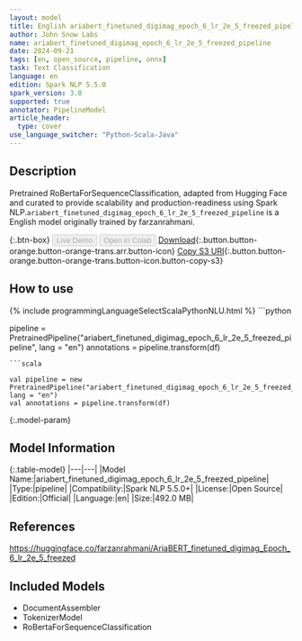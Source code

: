 ```yaml
---
layout: model
title: English ariabert_finetuned_digimag_epoch_6_lr_2e_5_freezed_pipeline pipeline RoBertaForSequenceClassification from farzanrahmani
author: John Snow Labs
name: ariabert_finetuned_digimag_epoch_6_lr_2e_5_freezed_pipeline
date: 2024-09-21
tags: [en, open_source, pipeline, onnx]
task: Text Classification
language: en
edition: Spark NLP 5.5.0
spark_version: 3.0
supported: true
annotator: PipelineModel
article_header:
  type: cover
use_language_switcher: "Python-Scala-Java"
---
```


## Description

Pretrained RoBertaForSequenceClassification, adapted from Hugging Face and curated to provide scalability and production-readiness using Spark NLP.`ariabert_finetuned_digimag_epoch_6_lr_2e_5_freezed_pipeline` is a English model originally trained by farzanrahmani.

{:.btn-box}
<button class="button button-orange" disabled>Live Demo</button>
<button class="button button-orange" disabled>Open in Colab</button>
[Download](https://s3.amazonaws.com/auxdata.johnsnowlabs.com/public/models/ariabert_finetuned_digimag_epoch_6_lr_2e_5_freezed_pipeline_en_5.5.0_3.0_1726900385927.zip){:.button.button-orange.button-orange-trans.arr.button-icon}
[Copy S3 URI](s3://auxdata.johnsnowlabs.com/public/models/ariabert_finetuned_digimag_epoch_6_lr_2e_5_freezed_pipeline_en_5.5.0_3.0_1726900385927.zip){:.button.button-orange.button-orange-trans.button-icon.button-copy-s3}

## How to use



<div class="tabs-box" markdown="1">
{% include programmingLanguageSelectScalaPythonNLU.html %}
```python

pipeline = PretrainedPipeline("ariabert_finetuned_digimag_epoch_6_lr_2e_5_freezed_pipeline", lang = "en")
annotations =  pipeline.transform(df)   

```
```scala

val pipeline = new PretrainedPipeline("ariabert_finetuned_digimag_epoch_6_lr_2e_5_freezed_pipeline", lang = "en")
val annotations = pipeline.transform(df)

```
</div>

{:.model-param}
## Model Information

{:.table-model}
|---|---|
|Model Name:|ariabert_finetuned_digimag_epoch_6_lr_2e_5_freezed_pipeline|
|Type:|pipeline|
|Compatibility:|Spark NLP 5.5.0+|
|License:|Open Source|
|Edition:|Official|
|Language:|en|
|Size:|492.0 MB|

## References

https://huggingface.co/farzanrahmani/AriaBERT_finetuned_digimag_Epoch_6_lr_2e_5_freezed

## Included Models

- DocumentAssembler
- TokenizerModel
- RoBertaForSequenceClassification